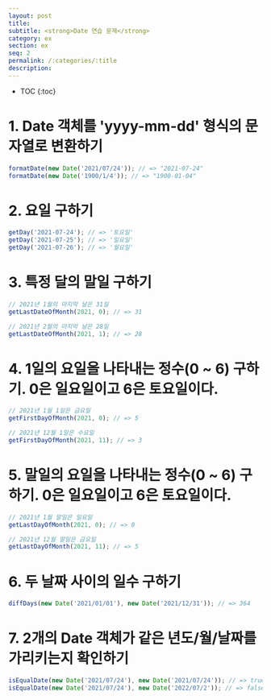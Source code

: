 ```yaml
---
layout: post
title:
subtitle: <strong>Date 연습 문제</strong>
category: ex
section: ex
seq: 2
permalink: /:categories/:title
description:
---
```


* TOC
{:toc}

# 1. Date 객체를 'yyyy-mm-dd' 형식의 문자열로 변환하기

```javascript
formatDate(new Date('2021/07/24')); // => "2021-07-24"
formatDate(new Date('1900/1/4')); // => "1900-01-04"
```

<!--
const formatDate = (() => {
  const format = n => (n < 10 ? '0' + n : n + '');
  return date => `${date.getFullYear()}-${format(date.getMonth() + 1)}-${format(date.getDate())}`;
})();

console.log(formatDate(new Date('2021/07/24'))); // "2021-07-24"
console.log(formatDate(new Date('1900/1/4'))); // "1900-01-04"
 -->

# 2. 요일 구하기

```javascript
getDay('2021-07-24'); // => '토요일'
getDay('2021-07-25'); // => '일요일'
getDay('2021-07-26'); // => '월요일'
```

<!--
const getDay = datestring =>
  ['일', '월', '화', '수', '목', '금', '토'][new Date(datestring).getDay()] + '요일';

console.log(getDay('2021-07-24')); // '토요일'
console.log(getDay('2021-07-25')); // '일요일'
console.log(getDay('2021-07-26')); // '월요일'
-->

# 3. 특정 달의 말일 구하기

```javascript
// 2021년 1월의 마지막 날은 31일
getLastDateOfMonth(2021, 0); // => 31

// 2021년 2월의 마지막 날은 28일
getLastDateOfMonth(2021, 1); // => 28
```

<!--
// Date 생성자 함수의 2번째 매개변수(월)에 월을 나타내는 정수(0~6)에 1을 더한 값을 전달하면 익월을 가리키는 Date 객체를 반환한다.
// new Date(2021, 0 + 1) => 2021/2/1
// Date 생성자 함수의 3번째 매개변수(날짜)에 0을 전달하면 전월 말일을 가리키는 Date 객체를 반환한다.
// new Date(2021, 0 + 1, 0) => 2021/1/31
const getLastDateOfMonth = (year, month) => new Date(year, month + 1, 0).getDate();

// 2021년 1월의 마자막 날은 31일
console.log(getLastDateOfMonth(2021, 0)); // 31

// 2021년 2월의 마자막 날은 28일
console.log(getLastDateOfMonth(2021, 1)); // 28
 -->

# 4. 1일의 요일을 나타내는 정수(0 ~ 6) 구하기. 0은 일요일이고 6은 토요일이다.

```javascript
// 2021년 1월 1일은 금요일
getFirstDayOfMonth(2021, 0); // => 5

// 2021년 12월 1일은 수요일
getFirstDayOfMonth(2021, 11); // => 3
```

<!--
// Date.prototype.getDay => Date 객체의 요일(0 ~ 6)을 나타내는 정수를 반환한다. 0은 일요일이고 6은 토요일이다.
const getFirstDayOfMonth = (year, month) => new Date(year, month, 1).getDay();

// 2021년 1월 1일은 금요일
getFirstDayOfMonth(2021, 0); // => 5

// 2021년 12월 1일은 수요일
getFirstDayOfMonth(2021, 11); // => 3
 -->

# 5. 말일의 요일을 나타내는 정수(0 ~ 6) 구하기. 0은 일요일이고 6은 토요일이다.

```javascript
// 2021년 1월 말일은 일요일
getLastDayOfMonth(2021, 0); // => 0

// 2021년 12월 말일은 금요일
getLastDayOfMonth(2021, 11); // => 5
```

<!--
// Date 생성자 함수의 2번째 매개변수(월)에 월을 나타내는 정수(0~6)에 1을 더한 값을 전달하면 익월을 가리키는 Date 객체를 반환한다.
// new Date(2021, 0 + 1) => 2021/2/1
// Date 생성자 함수의 3번째 매개변수(날짜)에 0을 전달하면 전월 말일을 가리키는 Date 객체를 반환한다.
// new Date(2021, 0 + 1, 0) => 2021/1/31
const getLastDayOfMonth = (year, month) => new Date(year, month + 1, 0).getDay() ;

// 2021년 1월 말일은 일요일
getLastDayOfMonth(2021, 0); // => 0

// 2021년 12월 말일은 금요일
getLastDayOfMonth(2021, 11); // => 5
 -->

# 6. 두 날짜 사이의 일수 구하기

```javascript
diffDays(new Date('2021/01/01'), new Date('2021/12/31')); // => 364
```

<!--
const diffDays = (from, to) => Math.abs(to - from) / (24 * 60 * 60 * 1000);

diffDays(new Date('2021/01/01'), new Date('2021/12/31')); // => 364
 -->

# 7. 2개의 Date 객체가 같은 년도/월/날짜를 가리키는지 확인하기

```javascript
isEqualDate(new Date('2021/07/24'), new Date('2021/07/24')); // => true
isEqualDate(new Date('2021/07/24'), new Date('2022/07/2')); // => false
```

<!--
// TODO: date1, date2가 Date 객체인지 확인
function getType(target) {
  return Object.prototype.toString.call(target).slice(8, -1);
}
function isDate(target) {
  return getType(target) === 'Date';
}

const isEqualDate = (date1, date2) => date1.getTime() === date2.getTime();

isEqualDate(new Date('2021/07/24'), new Date('2021/07/24')); // => true
isEqualDate(new Date('2021/07/24'), new Date('2022/07/2')); // => false
 -->